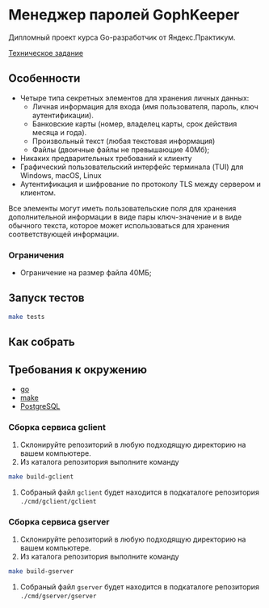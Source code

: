 # Менеджер паролей GophKeeper

Дипломный проект курса Go-разработчик от Яндекс.Практикум.

[Техническое задание](https://github.com/ArtemShalinFe/gophkeeper/blob/main/SPECIFICATION.md)

## Особенности

- Четыре типа секретных элементов для хранения личных данных:
  - Личная информация для входа (имя пользователя, пароль, ключ аутентификации).
  - Банковские карты (номер, владелец карты, срок действия месяца и года).
  - Произвольный текст (любая текстовая информация)
  - Файлы (двоичные файлы не превышающие 40Мб);
- Никаких предварительных требований к клиенту
- Графический пользовательский интерфейс терминала (TUI) для Windows, macOS, Linux
- Аутентификация и шифрование по протоколу TLS между сервером и клиентом.

Все элементы могут иметь пользовательские поля для хранения дополнительной информации в виде пары ключ-значение и в виде обычного текста, которое может использоваться для хранения соответствующей информации.

### Ограничения

- Ограничение на размер файла 40МБ;

## Запуск тестов

```sh
make tests
```

## Как собрать

## Требования к окружению

- [go](https://go.dev/doc/install)
- [make](https://www.gnu.org/software/make/manual/make.html)
- [PostgreSQL](https://www.postgresql.org)

### Сборка сервиса gclient

1. Склонируйте репозиторий в любую подходящую директорию на вашем компьютере.
1. Из каталога репозитория выполните команду

```sh
make build-gclient
```

1. Собраный файл `gclient` будет находится в подкаталоге репозитория `./cmd/gclient/gclient`

### Сборка сервиса gserver

1. Склонируйте репозиторий в любую подходящую директорию на вашем компьютере.
1. Из каталога репозитория выполните команду

```sh
make build-gserver
```

1. Собраный файл `gserver` будет находится в подкаталоге репозитория `./cmd/gserver/gserver`